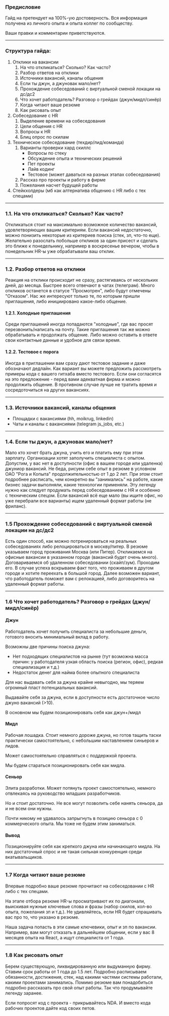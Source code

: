 ### Предисловие
Гайд на претендует на 100%-ую достоверность. Вся информация получена из личного опыта и опыта коллег по сообществу.

Ваши правки и комментарии приветствуются.
___
### Структура гайда:

1. Отклики на вакансии
    1. На что откликаться? Сколько? Как часто?
    2. Разбор ответов на отклики
    3. Источники вакансий, каналы общения
    4. Если ты джун, а джуновак мало/нет?
    5. Прохождение собеседований с виртуальной сменой локации на дс/дс2
    6. Что хочет работодатель? Разговор о грейдах (джун/мидл/синёр)
    7. Когда читают ваше резюме
    8. Как рисовать опыт
2. Собеседование с HR
    1. Выделение времени на собеседования
    2. Цели общения с HR
    3. Вопросы к HR
    4. Блиц опрос по скилам
3. Техническое собеседование (техдир/лид/команда)
    1. Варианты проверки хард скиллс
        - Вопросы по стеку
        - Обсуждение опыта и технических решений
        - Пет проекты
        - Лайв кодинг
        - Тестовое (может даваться на разных этапах собеседования)
    2. Рассказ про проекты и работу в фирме
    3. Пожелания насчет будущей работы
4. Стейкхолдеры (мб как алтернатива общению с HR либо с тех спецами)

___
### 1.1. На что откликаться? Сколько? Как часто?

Откликаться стоит на максимально возможное количество вакансий, удовлетворяющих вашим критериям. Если вакансий недостаточно, можно понизить некоторые из критериев поиска (стек, зп, что-то еще).
Желательно разослать побольше откликов за один присест и сделать это ближе к понедельнику, например в воскресенье вечером, чтобы в понедельник HR-ы уже обрабатывали ваш отклик.
___
### 1.2. Разбор ответов на отклики

Реакция на отклики происходит не сразу, растягиваясь от нескольких дней, до месяца. Быстрее всего отвечают в чатах (телеграм).
Много откликов останется в статусе "Просмотрен", либо будут отмечены "Отказом". Нас же интересуют только те, по которым пришли приглашения, либо инициировано какое-либо общение.

#### 1.2.1. Холодные приглашения

Среди приглашений иногда попадаются "холодные", где вас просят перезвонить/написать на почту. Такие приглашения так же можно обрабатывать и продолжать общение. Либо можно оставить в ответе свои контактные данные и удобное для связи время.

#### 1.2.2. Тестовое с порога

Иногда в приглашении вам сразу дают тестовое задание и даже обозначают дедлайн. Как вариант вы можете предложить рассмотреть примеры кода с вашего гитхаба вместо тестового. Если они согласятся на это предложение - перед вами адекватная фирма и можно продолжить общение. В противном случае лучше не тратить время и сосредоточиться на других вакансиях.
___
### 1.3. Источники вакансий, каналы общения

- Площадки с вакансиями (hh, moikrug, linkedin)
- Чаты и каналы с вакансиями (telegram js_jobs, etc.)

___
### 1.4. Если ты джун, а джуновак мало/нет?

Мало кто хочет брать джуна, учить его и платить ему при этом зарплату. Организации хотят заполучить специалиста с опытом.
Допустим, у вас нет в доступности (офис в вашем городе или удаленка) джуниор вакансий. 
Не беда, рисуем себе опыт в резюме в условном ОАО "Рога и Копыта" продолжительностью от 1 до 2 лет. При этом стоит подробнее расписать, чем конкретно вы "занимались" на работе, какие бизнес задачи выполняли, какие технологии применяли. Эту легенду нужно как следует продумать перед собеседованием с HR и особенно с техническим спецом.
Если вакансий всё еще мало (вы ищите офис, но уже перебрали все варианты) ищем удаленный формат работы (не фриланс).
___
### 1.5 Прохождение собеседований с виртуальной сменой локации на дс/дс2

Есть один способ, как можно потренироваться на реальных собеседованиях либо релоцироваться в москву/питер.
В резюме указываем город проживания Москва (или Питер). Откликаемся на офисные вакансии в указанном городе (вакансий будет очень много). Договариваемся об удаленном собеседовании (скайп/зум). Проходим его. 
В случае успеха вскрываем факт того, что проживаем в другом городе и хотите переехать в большой город. Далее возможен вариант, что работодатель поможет вам с релокацией, либо договоритесь на удаленный формат работы.
___
### 1.6 Что хочет работодатель? Разговор о грейдах (джун/мидл/синёр)

#### Джун

Работодатель хочет получить специалиста за небольшие деньги, готового вносить минимальный вклад в работу.

Возможны две причины поиска джуна:

- Нет подходящих специалистов на рынке (тут возможна масса причин: у работодателя узкая область поиска (регион, офис), редкая специализация и т.д.)
- Недостаток денег для найма более опытного специалиста

Для нас выдавать себя за джуна крайне невыгодно, мы теряем огромный пласт потенциальных вакансий.

Выдавайте себя за джуна, если в доступности есть достаточное число джуно вакансий (>10).

В основном мы будем позиционировать себя как джун+/мидл

#### Мидл

Рабочая лошадка. Стоит немного дороже джуна, но готов тащить таски практически самостоятельно, с небольшим наставлением синьеров и лидов.

Может самостоятельно справляться с поддержкой проекта.

Мы будем стараться позиционировать себя как мидла.

#### Сеньор

Элита разработки. Может потянуть проект самостоятельно, немного отвлекаясь на руководство младших разработчиков.

Но и стоит достаточно. Не все могут позволить себе нанять сеньора, да и не всем они нужны.

Почти никому не удавалось запрыгнуть в позицию сеньора с 0 коммерческого опыта. Мы тоже не будем этим заниматься.

#### Вывод

Позиционируйте себя как крепкого джуна или начинающего мидла. На них достаточный спрос и не такая сильная конкуренция среди вкатывальщиков.
___
### 1.7 Когда читают ваше резюме

Впервые подробно ваше резюме прочитают на собеседовании с HR либо с тех спецами.

На этапе отбора резюме HR-ы просматривают их по диагонали, выискивая нужные ключевые слова и фразы (набор скилов, кол-во опыта, пожелания зп и т.д.). Не удивляйтесь, если HR будет спрашивать вас про то, что указано в резюме.

Наша задача попасть в эти самые ключевики, опыт и зп по вакансии. Например, вам могут отказать в дальнейшем общении, если у вас 8 месяцев опыта на React, а ищут специалиста от 1 года.
___
### 1.8 Как рисовать опыт

Берем существующую, ликвидированную или выдуманную фирму. Ставим срок работы от 1 года до 1.5 лет. Подробно расписываем обязанности, достижения, стек, над какими частями системы работали, какими проектами занимались. Помимо резюме вам понадобиться подробно рассказать про свой опыт работы. Так что продумывайте легенду заранее. 

Если попросят код с проекта - прикрывайтесь NDA. И вместо кода рабочих проектов дайте код своих петов.